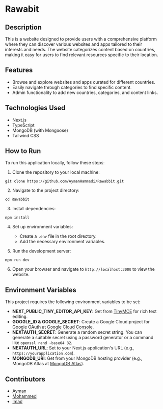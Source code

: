 
# Rawabit

## Description

This is a website designed to provide users with a comprehensive platform where they can discover various websites and apps tailored to their interests and needs. The website categorizes content based on countries, making it easy for users to find relevant resources specific to their location.

## Features

- Browse and explore websites and apps curated for different countries.
- Easily navigate through categories to find specific content.
- Admin functionality to add new countries, categories, and content links.

## Technologies Used

- Next.js
- TypeScript
- MongoDB (with Mongoose)
- Tailwind CSS

## How to Run

To run this application locally, follow these steps:

1. Clone the repository to your local machine:

```
git clone https://github.com/AymanHammadi/Rawabbit.git
```

2. Navigate to the project directory:

```
cd Rawabbit
```

3. Install dependencies:

```
npm install
```

4. Set up environment variables:

   - Create a `.env` file in the root directory.
   - Add the necessary environment variables.

5. Run the development server:

```
npm run dev
```

6. Open your browser and navigate to `http://localhost:3000` to view the website.

## Environment Variables

This project requires the following environment variables to be set:

- **NEXT_PUBLIC_TINY_EDITOR_API_KEY**: Get from [TinyMCE](https://www.tiny.cloud/) for rich text editing.
- **GOOGLE_ID & GOOGLE_SECRET**: Create a Google Cloud project for Google OAuth at [Google Cloud Console](https://console.cloud.google.com/).
- **NEXTAUTH_SECRET**: Generate a random secret string. You can generate a suitable secret using a password generator or a command like `openssl rand -base64 32`.
- **NEXTAUTH_URL**: Set to your Next.js application's URL (e.g., `https://yourapplication.com`).
- **MONGODB_URI**: Get from your MongoDB hosting provider (e.g., MongoDB Atlas at [MongoDB Atlas](https://www.mongodb.com/atlas)).

## Contributors

- [Ayman](https://github.com/AymanHammadi)
- [Mohammed](https://github.com/TFmohamedyahia)
- [Imad](https://github.com/imadbenmadi/)

